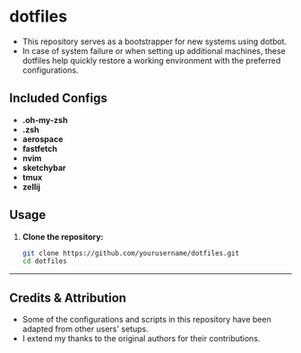 # dotfiles

- This repository serves as a bootstrapper for new systems using dotbot. 
- In case of system failure or when setting up additional machines, these dotfiles help quickly restore a working environment with the preferred configurations.

## Included Configs

- **.oh-my-zsh**
- **.zsh**
- **aerospace**
- **fastfetch**
- **nvim**
- **sketchybar** 
- **tmux** 
- **zellij**

## Usage

1. **Clone the repository:**
   ```bash
   git clone https://github.com/yourusername/dotfiles.git
   cd dotfiles
   ```

---

## Credits & Attribution

- Some of the configurations and scripts in this repository have been adapted from other users' setups.
- I extend my thanks to the original authors for their contributions. 
